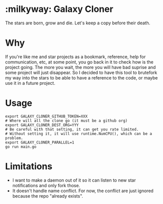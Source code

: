 # :milkyway: Galaxy Cloner

The stars are born, grow and die. Let's keep a copy before their death.

# Why

If you're like me and star projects as a bookmark, reference, help for communication, etc, at some point, you go back in it to check how is the project going.
The more you wait, the more you will have bad suprise and some project will just disappear.
So I decided to have this tool to brutefork my way into the stars to be able to have a reference to the code, or maybe use it in a future project.

# Usage

```
export GALAXY_CLONER_GITHUB_TOKEN=XXX
# Where will all the clone go (it must be a github org)
export GALAXY_CLONER_DEST_ORG=YYY
# Be careful with that setting, it can get you rate limited.
# Without setting it, it will use runtime.NumCPU(), which can be a problem.
export GALAXY_CLONER_PARALLEL=1
go run main.go
```


# Limitations

* I want to make a daemon out of it so it can listen to new star notifications and only fork those.
* It doesn't handle name conflict. For now, the conflict are just ignored because the repo "already exists".
